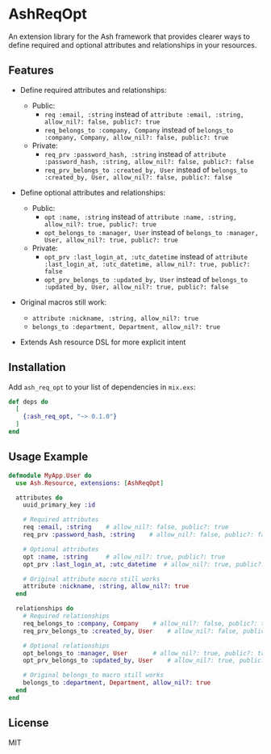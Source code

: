 # AshReqOpt

An extension library for the Ash framework that provides clearer ways to define required and optional attributes and relationships in your resources.

## Features

- Define required attributes and relationships:
  - Public:
    - `req :email, :string` instead of `attribute :email, :string, allow_nil?: false, public?: true`
    - `req_belongs_to :company, Company` instead of `belongs_to :company, Company, allow_nil?: false, public?: true`
  - Private:
    - `req_prv :password_hash, :string` instead of `attribute :password_hash, :string, allow_nil?: false, public?: false`
    - `req_prv_belongs_to :created_by, User` instead of `belongs_to :created_by, User, allow_nil?: false, public?: false`

- Define optional attributes and relationships:
  - Public:
    - `opt :name, :string` instead of `attribute :name, :string, allow_nil?: true, public?: true`
    - `opt_belongs_to :manager, User` instead of `belongs_to :manager, User, allow_nil?: true, public?: true`
  - Private:
    - `opt_prv :last_login_at, :utc_datetime` instead of `attribute :last_login_at, :utc_datetime, allow_nil?: true, public?: false`
    - `opt_prv_belongs_to :updated_by, User` instead of `belongs_to :updated_by, User, allow_nil?: true, public?: false`

- Original macros still work:
  - `attribute :nickname, :string, allow_nil?: true`
  - `belongs_to :department, Department, allow_nil?: true`

- Extends Ash resource DSL for more explicit intent

## Installation

Add `ash_req_opt` to your list of dependencies in `mix.exs`:

```elixir
def deps do
  [
    {:ash_req_opt, "~> 0.1.0"}
  ]
end
```

## Usage Example

```elixir
defmodule MyApp.User do
  use Ash.Resource, extensions: [AshReqOpt]

  attributes do
    uuid_primary_key :id

    # Required attributes
    req :email, :string    # allow_nil?: false, public?: true
    req_prv :password_hash, :string    # allow_nil?: false, public?: false

    # Optional attributes
    opt :name, :string     # allow_nil?: true, public?: true
    opt_prv :last_login_at, :utc_datetime  # allow_nil?: true, public?: false

    # Original attribute macro still works
    attribute :nickname, :string, allow_nil?: true
  end

  relationships do
    # Required relationships
    req_belongs_to :company, Company    # allow_nil?: false, public?: true
    req_prv_belongs_to :created_by, User    # allow_nil?: false, public?: false

    # Optional relationships
    opt_belongs_to :manager, User       # allow_nil?: true, public?: true
    opt_prv_belongs_to :updated_by, User    # allow_nil?: true, public?: false

    # Original belongs_to macro still works
    belongs_to :department, Department, allow_nil?: true
  end
end
```

## License

MIT

